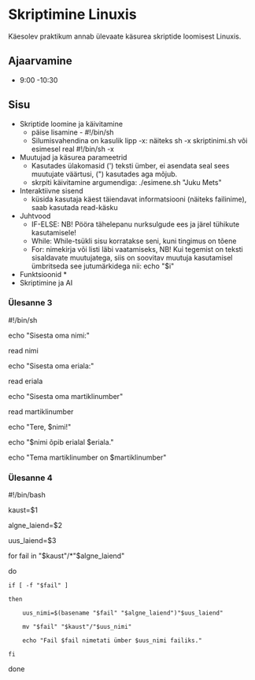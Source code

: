 # Skriptimine Linuxis
Käesolev praktikum annab ülevaate käsurea skriptide loomisest Linuxis.

## Ajaarvamine
* 9:00 -10:30


## Sisu
* Skriptide loomine ja käivitamine
  * päise lisamine - #!/bin/sh
  * Silumisvahendina on kasulik lipp -x: näiteks sh -x skriptinimi.sh või esimesel real #!/bin/sh -x
* Muutujad ja käsurea parameetrid
  * Kasutades ülakomasid (') teksti ümber, ei asendata seal sees muutujate väärtusi, (") kasutades aga mõjub.
  * skrpiti käivitamine argumendiga: ./esimene.sh "Juku Mets"
* Interaktiivne sisend
  * küsida kasutaja käest täiendavat informatsiooni (näiteks failinime), saab kasutada read-käsku
* Juhtvood
  * IF-ELSE: NB! Pööra tähelepanu nurksulgude ees ja järel tühikute kasutamisele!
  * While: While-tsükli sisu korratakse seni, kuni tingimus on tõene
  * For: nimekirja või listi läbi vaatamiseks, NB! Kui tegemist on teksti sisaldavate muutujatega, siis on soovitav muutuja kasutamisel ümbritseda see jutumärkidega nii: echo "$i"
* Funktsioonid
  * 
* Skriptimine ja AI

### Ülesanne 3
#!/bin/sh

echo "Sisesta oma nimi:"

read nimi

echo "Sisesta oma eriala:"

read eriala

echo "Sisesta oma martiklinumber"

read martiklinumber

echo "Tere, $nimi!"

echo "$nimi õpib erialal $eriala."

echo "Tema martiklinumber on $martiklinumber"

### Ülesanne 4
#!/bin/bash

kaust=$1

algne_laiend=$2

uus_laiend=$3

for fail in "$kaust"/*"$algne_laiend"

do

    if [ -f "$fail" ]

    then

        uus_nimi=$(basename "$fail" "$algne_laiend")"$uus_laiend"

        mv "$fail" "$kaust"/"$uus_nimi"

        echo "Fail $fail nimetati ümber $uus_nimi failiks."

    fi

done
